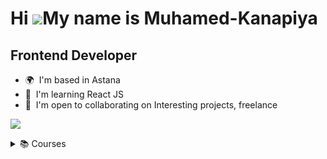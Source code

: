<!--
### Hi there 👋
- 🌱 I’m currently learning in Able (Data Science) #TechOrda
- ⚡ Previously in FreeCodeCamp | Alem School | Qwant | Able Academy



![GitHub Views](https://komarev.com/ghpvc/?username=muhamed-kanapiya&color=FAC151)
![typescript](https://img.shields.io/badge/TypeScript-Fan-FAC151.svg?logo=typescript&logoWidth=20)
![blogger](https://img.shields.io/badge/Blogger-Follow%20Me-FAC151.svg?logo=hashnode&logoWidth=20)
![newsletter](https://img.shields.io/badge/Newsletter-subscribe-%23FAC151.svg?logo=gmail&logoWidth=20)
![youtuber](https://img.shields.io/badge/YouTuber-Follow%20Me-FAC151.svg?logo=youtube&logoWidth=20)


**muhamed-kanapiya/muhamed-kanapiya** is a ✨ _special_ ✨ repository because its `README.md` (this file) appears on your GitHub profile.

Here are some ideas to get you started:

- 🔭 I’m currently working on ...
- 🌱 I’m currently learning ...
- 👯 I’m looking to collaborate on ...
- 🤔 I’m looking for help with ...
- 💬 Ask me about ...
- 📫 How to reach me: ...
- 😄 Pronouns: ...
- ⚡ Fun fact: ...


<details>
  <summary>:zap: There will be some additional information</summary>
</details>
-->

Hi ![](https://user-images.githubusercontent.com/18350557/176309783-0785949b-9127-417c-8b55-ab5a4333674e.gif)My name is Muhamed-Kanapiya
========================================================================================================================================

Frontend Developer
------------------

*   🌍  I'm based in Astana
*   🧠  I'm learning React JS
*   🤝  I'm open to collaborating on Interesting projects, freelance

![](https://komarev.com/ghpvc/?username=muhamed-kanapiya&style=flat-square)
<details>
  <summary>📚 Courses</summary>
  List there
</details>
